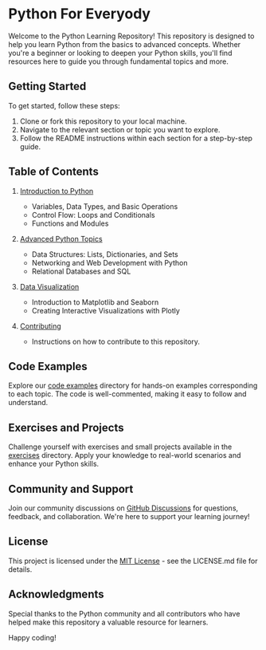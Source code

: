 # Python For Everyody
Welcome to the Python Learning Repository! This repository is designed to help you learn Python from the basics to advanced concepts. Whether you're a beginner or looking to deepen your Python skills, you'll find resources here to guide you through fundamental topics and more.

## Getting Started

To get started, follow these steps:

1. Clone or fork this repository to your local machine.
2. Navigate to the relevant section or topic you want to explore.
3. Follow the README instructions within each section for a step-by-step guide.

## Table of Contents

1. [Introduction to Python](/introduction)
   - Variables, Data Types, and Basic Operations
   - Control Flow: Loops and Conditionals
   - Functions and Modules

2. [Advanced Python Topics](/advanced)
   - Data Structures: Lists, Dictionaries, and Sets
   - Networking and Web Development with Python
   - Relational Databases and SQL

3. [Data Visualization](/visualization)
   - Introduction to Matplotlib and Seaborn
   - Creating Interactive Visualizations with Plotly

4. [Contributing](/contributing)
   - Instructions on how to contribute to this repository.

## Code Examples

Explore our [code examples](/code-examples) directory for hands-on examples corresponding to each topic. The code is well-commented, making it easy to follow and understand.

## Exercises and Projects

Challenge yourself with exercises and small projects available in the [exercises](/exercises) directory. Apply your knowledge to real-world scenarios and enhance your Python skills.

## Community and Support

Join our community discussions on [GitHub Discussions](https://github.com/yourusername/your-repo/discussions) for questions, feedback, and collaboration. We're here to support your learning journey!

## License

This project is licensed under the [MIT License](/LICENSE) - see the LICENSE.md file for details.

## Acknowledgments

Special thanks to the Python community and all contributors who have helped make this repository a valuable resource for learners.

Happy coding!
